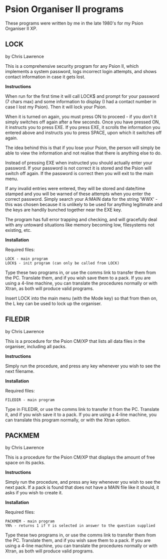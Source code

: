 # Psion Organiser II programs
These programs were written by me in the late 1980's for my Psion Organiser II XP.  

## LOCK
by Chris Lawrence  

This is a comprehensive security program for any Psion II, which implements a system password, logs incorrect login attempts, and shows contact information in case it gets lost.  

**Instructions**

When run for the first time it will call LOCK$ and prompt for your password (7 chars max) and some information to display (I had a contact number in case I lost my Psion).  Then it will lock your Psion.  

When it is turned on again, you must press ON to proceed - if you don't it simply switches off again after a few seconds.  Once you have pressed ON, it instructs you to press EXE.  If you press EXE, it scrolls the information you entered above and instructs you to press SPACE, upon which it switches off again.  

The idea behind this is that if you lose your Psion, the person will simply be able to view the information and not realise that there is anything else to do.  

Instead of pressing EXE when instructed you should actually enter your password.  If your password is not correct it is stored and the Psion will switch off again.  If the password is correct then you will exit to the main menu.  

If any invalid entries were entered, they will be stored and date/time stamped and you will be warned of these attempts when you enter the correct password.  Simply search your A:MAIN data for the string 'WWX' - this was chosen because it is unlikely to be used for anything legitimate and the keys are handily bunched together near the EXE key.  

The program has full error trapping and checking, and will gracefully deal with any untoward situations like memory becoming low, filesystems not existing, etc.  

**Installation**

Required files:
```
LOCK - main program
LOCK$ - init program (can only be called from LOCK)
```

Type these two programs in, or use the comms link to transfer them from the PC. Translate them, and if you wish save them to a pack. If you are using a 4-line machine, you can translate the procedures normally or with Xtran, as both will produce valid programs.  

Insert LOCK into the main menu (with the Mode key) so that from then on, the L key can be used to lock up the organiser.  

## FILEDIR
by Chris Lawrence  

This is a procedure for the Psion CM/XP that lists all data files in the organiser, including all packs.  

**Instructions**

Simply run the procedure, and press any key whenever you wish to see the next filename.  

**Installation**

Required files:
```
FILEDIR - main program
```

Type in FILEDIR, or use the comms link to transfer it from the PC. Translate it, and if you wish save it to a pack. If you are using a 4-line machine, you can translate this program normally, or with the Xtran option.  

## PACKMEM
by Chris Lawrence  

This is a procedure for the Psion CM/XP that displays the amount of free space on its packs.  

**Instructions**

Simply run the procedure, and press any key whenever you wish to see the next pack. If a pack is found that does not have a MAIN file like it should, it asks if you wish to create it.  

**Installation**

Required files:
```
PACKMEM - main program
YN% - returns 1 if Y is selected in answer to the question supplied
```

Type these two programs in, or use the comms link to transfer them from the PC. Translate them, and if you wish save them to a pack. If you are using a 4-line machine, you can translate the procedures normally or with Xtran, as both will produce valid programs.
